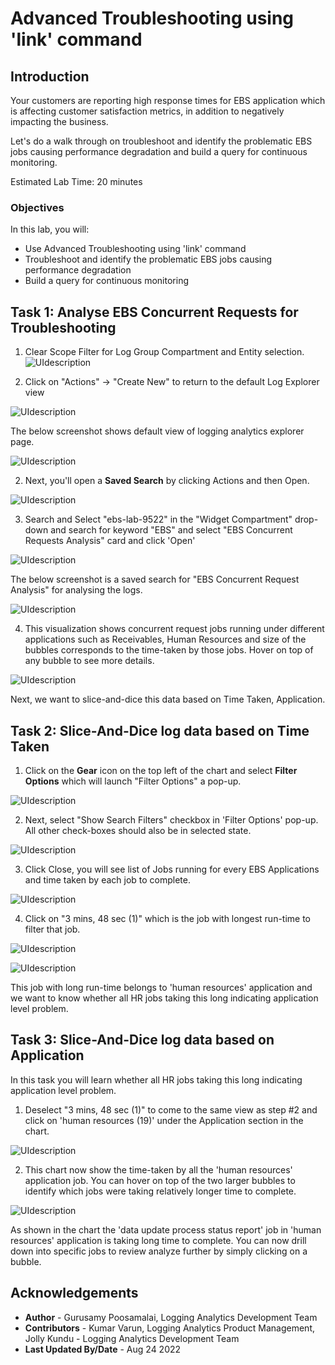 # Advanced Troubleshooting using 'link' command

## Introduction
Your customers are reporting high response times for EBS application which is affecting customer satisfaction metrics, in addition to negatively impacting the business.

Let's do a walk through on troubleshoot and identify the problematic EBS jobs causing performance degradation and build a query for continuous monitoring.


Estimated Lab Time: 20 minutes


### Objectives

In this lab, you will:
* Use Advanced Troubleshooting using 'link' command
* Troubleshoot and identify the problematic EBS jobs causing performance degradation
* Build a query for continuous monitoring

## **Task 1:** Analyse **EBS Concurrent Requests** for Troubleshooting    

  1. Clear Scope Filter for Log Group Compartment and Entity selection.
  ![](images/la-scope-filter-clear.png "UIdescription")

  2. Click on "Actions" -> "Create New" to return to the default Log Explorer view

  ![](images/create-new.png "UIdescription")

  The below screenshot shows default view of logging analytics explorer page.

  ![](images/default-landing-le.png "UIdescription")

  2. Next, you'll open a **Saved Search** by clicking Actions and then Open.  

  ![](images/open.png "UIdescription")

  3. Search and Select "ebs-lab-9522" in the "Widget Compartment" drop-down and search for keyword "EBS" and select "EBS Concurrent Requests Analysis" card and click 'Open'

  ![](images/ss-ebs-saved-search.png "UIdescription")

  The below screenshot is a saved search for "EBS Concurrent Request Analysis" for analysing the logs.

  ![](images/link-goal.png "UIdescription")

  4. This visualization shows concurrent request jobs running under different applications such as Receivables, Human Resources and size of the bubbles corresponds to the time-taken by those jobs. Hover on top of any bubble to see more details.

  ![](images/link-hover.png "UIdescription")

  Next, we want to slice-and-dice this data based on Time Taken, Application.

## **Task 2:** Slice-And-Dice log data based on **Time Taken**

  1. Click on the **Gear** icon on the top left of the chart and select **Filter Options** which will launch "Filter Options" a pop-up.

  ![](images/link-filter-options.png "UIdescription")

  2. Next, select "Show Search Filters" checkbox in 'Filter Options' pop-up. All other check-boxes should also be in selected state.

  ![](images/link-filter-select.png "UIdescription")

  3. Click Close, you will see list of Jobs running for every EBS Applications and time taken by each job to complete.

  ![](images/link-with-filter.png "UIdescription")

  4. Click on "3 mins, 48 sec (1)" which is the job with longest run-time to filter that job.

  ![](images/3-min-select.png "UIdescription")

  ![](images/3-min-select-1.png "UIdescription")

  This job with long run-time belongs to 'human resources' application and we want to know whether all HR jobs taking this long indicating application level problem.

## **Task 3:** Slice-And-Dice log data based on **Application**
In this task you will learn whether all HR jobs taking this long indicating application level problem.

  1. Deselect "3 mins, 48 sec (1)" to come to the same view as step #2 and click on 'human resources (19)' under the Application section in the chart.

  ![](images/hr-selected.png "UIdescription")

  2. This chart now show the time-taken by all the 'human resources' application job. You can hover on top of the two larger bubbles to identify which jobs were taking relatively longer time to complete.

  ![](images/data-update-process.png "UIdescription")

  As shown in the chart the 'data update process status report' job in 'human resources' application is taking long time to complete. You can now drill down into specific jobs to review analyze further by simply clicking on a bubble.

## Acknowledgements
* **Author** - Gurusamy Poosamalai, Logging Analytics Development Team
* **Contributors** -  Kumar Varun, Logging Analytics Product Management, Jolly Kundu - Logging Analytics Development Team
* **Last Updated By/Date** - Aug 24 2022
